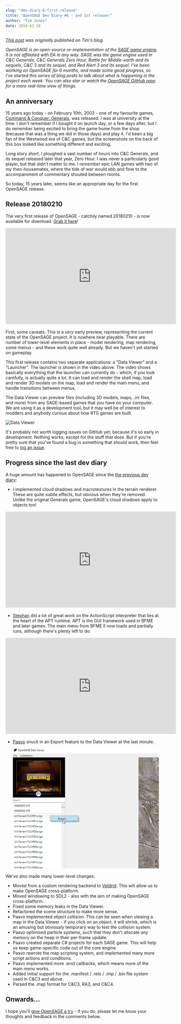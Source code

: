 ```yaml
---
slug: "dev-diary-6-first-release"
title: "OpenSAGE Dev Diary #6 - and 1st release!"
author: "Tim Jones"
date: 2018-02-10
---
```


_[This post](http://timjones.io/blog/archive/2018/02/10/opensage-dev-diary-6-and-first-release) was originally published on Tim's blog._

*OpenSAGE is an open-source re-implementation of the [SAGE game engine](https://en.wikipedia.org/wiki/SAGE_(game_engine)). It is not affiliated with EA in any way. SAGE was the game engine used in C&C Generals, C&C Generals Zero Hour, Battle for Middle-earth and its sequels, C&C 3 and its sequel, and Red Alert 3 and its sequel. I've been working on OpenSAGE for 6 months, and made some good progress, so I've started this series of blog posts to talk about what is happening in the project each week. You can also star or watch the [OpenSAGE GitHub repo](https://github.com/OpenSAGE/OpenSAGE) for a more real-time view of things.*

## An anniversary

15 years ago today - on February 10th, 2003 - one of my favourite games, [Command & Conquer: Generals](https://en.wikipedia.org/wiki/Command_%26_Conquer:_Generals), was released. I was at university at the time. I don't remember if I bought it on launch day, or a few days after, but I do remember being excited to bring the game
home from the shop (because that was a thing we did in those days) and play it. I'd been a big fan of the Westwood era of C&C games, but the screenshots on the back
of this box looked like something different and exciting.

Long story short, I ploughed a vast number of hours into C&C Generals, and its sequel released later that year, Zero Hour. I was never a particularly good player,
but that didn't matter to me. I remember epic LAN games with two of my then-housemates, where the tide of war would ebb and flow to the accompaniment of commentary shouted between rooms.

So today, 15 years later, seems like an appropriate day for the first OpenSAGE release.

## Release 20180210

The very first release of OpenSAGE - catchily named 20180210 - is now available for download. [Grab it here](https://github.com/OpenSAGE/OpenSAGE/releases/tag/release-20180210)!

<div class="video-responsive">
    <iframe width="560" height="315" src="https://www.youtube.com/embed/pFLK_DQXzp0" frameborder="0" gesture="media" allow="encrypted-media" allowfullscreen></iframe>
</div>

First, some caveats. This is a *very* early preview, representing the current state of the OpenSAGE project. It is nowhere near playable. There are number of lower-level elements in place - model rendering, map rendering, some menus - and these work quite well already. But we haven't yet started on gameplay.

This first release contains two separate applications: a "Data Viewer" and a "Launcher". The launcher is shown in the video above. The video shows basically everything that the launcher can currently do - which, if you look carefully, is actually quite a lot. It can load and render the shell map, load and render 3D models on the map, load and render the main menu, and handle transitions between menus.

The Data Viewer can preview files (including 3D models, maps, .ini files, and more) from any SAGE-based games that you have on your computer. We are using it as a development tool, but it may well be of interest to modders and anybody curious about how RTS games are built.

![Data Viewer](./opensage-2018-02-10-map-viewer.png)

It's probably not worth logging issues on GitHub yet, because it's so early in development. Nothing works, except for the stuff that does. But if you're pretty sure that you've found a bug in something that *should* work, then feel free to [log an issue](https://github.com/OpenSAGE/OpenSAGE/issues).

## Progress since the last dev diary

A huge amount has happened to OpenSAGE since the [the previous dev diary](/blog/dev-diary-5):

* I implemented cloud shadows and macrotextures in the terrain renderer. These are quite subtle effects, but obvious when they're removed. Unlike the original Generals game, OpenSAGE's cloud shadows apply to objects too!

<div class="video-responsive">
    <iframe width="560" height="315" src="https://www.youtube.com/embed/_QM3T_zU66E" frameborder="0" gesture="media" allow="encrypted-media" allowfullscreen></iframe>
</div>

* [Stephan](https://github.com/feliwir) did a lot of great work on the ActionScript interpreter that lies at the heart of the APT runtime. APT is the GUI framework used in BFME and later games. The main menu from BFME II now loads and partially runs, although there's plenty left to do:

<div class="video-responsive">
    <iframe width="560" height="315" src="https://www.youtube.com/embed/Lo1iqrUP6GQ" frameborder="0" gesture="media" allow="encrypted-media" allowfullscreen></iframe>
</div>

* [Paavo](https://github.com/paavohuhtala) snuck in an Export feature to the Data Viewer at the last minute:

  ![Data Viewer export](./opensage-2018-02-10-data-viewer-export.png)

We've also made many lower-level changes:

* Moved from a custom rendering backend to [Veldrid](https://github.com/mellinoe/veldrid). This will allow us to make OpenSAGE cross-platform.
* Moved windowing to SDL2 - also with the aim of making OpenSAGE cross-platform.
* Fixed some memory leaks in the Data Viewer.
* Refactored the scene structure to make more sense.
* Paavo implemented object collision. This can be seen when viewing a map in the Data Viewer - if you click on an object, it will shrink, which is an amusing but obviously temporary way to test the collision system.
* Paavo optimised particle systems, such that they don't allocate any memory on the heap in their per-frame update.
* Paavo created separate C# projects for each SAGE game. This will help us keep game-specific code out of the core engine.
* Paavo rewrote the map scripting system, and implemented many more script actions and conditions.
* Paavo implemented more .wnd callbacks, which means more of the main menu works.
* Added initial support for the .manifest / .relo / .imp / .bin file system used in C&C3 and above.
* Parsed the .map format for C&C3, RA3, and C&C4.

## Onwards...

I hope you'll [give OpenSAGE a try](https://github.com/OpenSAGE/OpenSAGE/releases/tag/release-20180210) - if you do, please let me know your thoughts and feedback in the comments below.